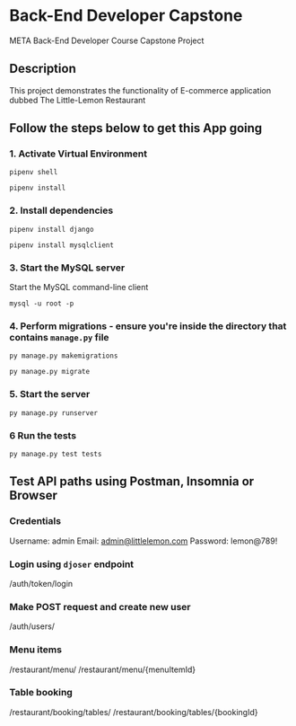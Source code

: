 # Back-End Developer Capstone
META Back-End Developer Course Capstone Project 

## Description
This project demonstrates the functionality of E-commerce application dubbed The Little-Lemon Restaurant

## Follow the steps below to get this App going

### 1. Activate Virtual Environment 

```
pipenv shell
```

```
pipenv install
```

### 2. Install dependencies

```
pipenv install django
```

```
pipenv install mysqlclient
```

### 3. Start the MySQL server  
Start the MySQL command-line client

```
mysql -u root -p 
```

### 4. Perform migrations - ensure you're inside the directory that contains ```manage.py``` file

```
py manage.py makemigrations
```

```
py manage.py migrate
```

### 5. Start the server

```
py manage.py runserver
```

### 6 Run the tests

```
py manage.py test tests
```


## Test API paths using Postman, Insomnia or Browser

### Credentials

Username: admin
Email: admin@littlelemon.com
Password: lemon@789!

### Login using ```djoser``` endpoint
/auth/token/login 

### Make POST request and create new user
/auth/users/ 

### Menu items
/restaurant/menu/
/restaurant/menu/{menuItemId}

### Table booking 
/restaurant/booking/tables/
/restaurant/booking/tables/{bookingId}
